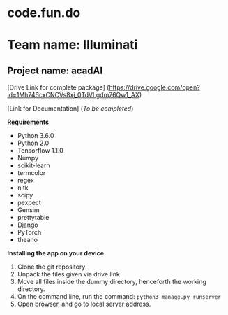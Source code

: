 # code.fun.do

# Team name: Illuminati

## Project name: acadAI

[Drive Link for complete package] (https://drive.google.com/open?id=1Mh746cxCNCVs8xj_0TdVLgdm76Qw1_AX)

[Link for Documentation] (*To be completed*)

**Requirements**
* Python 3.6.0
* Python 2.0
* Tensorflow 1.1.0
* Numpy
* scikit-learn
* termcolor
* regex
* nltk
* scipy
* pexpect
* Gensim
* prettytable
* Django
* PyTorch
* theano

**Installing the app on your device**
1. Clone the git repository
2. Unpack the files given via drive link
3. Move all files inside the dummy directory, henceforth the working directory.
4. On the command line, run the command: ```python3 manage.py runserver```
5. Open browser, and go to local server address.

